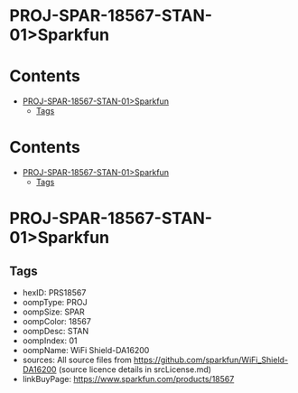
PROJ-SPAR-18567-STAN-01>Sparkfun
================================

Contents
========

* [PROJ-SPAR-18567-STAN-01>Sparkfun](#proj-spar-18567-stan-01sparkfun)
	* [Tags](#tags)

Contents
========

* [PROJ-SPAR-18567-STAN-01>Sparkfun](#proj-spar-18567-stan-01sparkfun)
	* [Tags](#tags)

# PROJ-SPAR-18567-STAN-01>Sparkfun

## Tags

- hexID: PRS18567
- oompType: PROJ
- oompSize: SPAR
- oompColor: 18567
- oompDesc: STAN
- oompIndex: 01
- oompName: WiFi Shield-DA16200
- sources: All source files from https://github.com/sparkfun/WiFi_Shield-DA16200 (source licence details in srcLicense.md)
- linkBuyPage: https://www.sparkfun.com/products/18567
